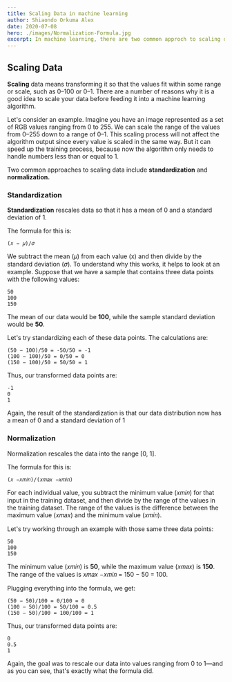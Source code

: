 ```yaml
---
title: Scaling Data in machine learning
author: Shiaondo Orkuma Alex
date: 2020-07-08
hero: ./images/Normalization-Formula.jpg
excerpt: In machine learning, there are two common approch to scaling data, this include standization and normalization Scaling data means transforming it so that the values fit within some range or scale, such as 0–100 or 0–1. There are a number of reasons why it is a good idea to scale your data before feeding it into a machine learning algorithm.
---
```


## Scaling Data

**Scaling** data means transforming it so that the values fit within some range or scale, such as 0–100 or 0–1. There are a number of reasons why it is a good idea to scale your data before feeding it into a machine learning algorithm.

Let's consider an example. Imagine you have an image represented as a set of RGB values ranging from 0 to 255. We can scale the range of the values from 0–255 down to a range of 0–1. This scaling process will not affect the algorithm output since every value is scaled in the same way. But it can speed up the training process, because now the algorithm only needs to handle numbers less than or equal to 1.

Two common approaches to scaling data include **standardization** and **normalization.**

### Standardization

**Standardization** rescales data so that it has a mean of 0 and a standard deviation of 1.

The formula for this is:

```
(𝑥 − 𝜇)/𝜎

```

We subtract the mean (𝜇) from each value (x) and then divide by the standard deviation (𝜎). To understand why this works, it helps to look at an example. Suppose that we have a sample that contains three data points with the following values:

```
50
100
150
```

The mean of our data would be **100**, while the sample standard deviation would be **50**.

Let's try standardizing each of these data points. The calculations are:

```
(50 − 100)/50 = -50/50 = -1
(100 − 100)/50 = 0/50 = 0
(150 − 100)/50 = 50/50 = 1
```

Thus, our transformed data points are:

```
-1
0
1
```

Again, the result of the standardization is that our data distribution now has a mean of 0 and a standard deviation of 1

### Normalization

Normalization rescales the data into the range [0, 1].

The formula for this is:

```
(𝑥 −𝑥𝑚𝑖𝑛)/(𝑥𝑚𝑎𝑥 −𝑥𝑚𝑖𝑛)
```

For each individual value, you subtract the minimum value (𝑥𝑚𝑖𝑛) for that input in the training dataset, and then divide by the range of the values in the training dataset. The range of the values is the difference between the maximum value (𝑥𝑚𝑎𝑥) and the minimum value (𝑥𝑚𝑖𝑛).

Let's try working through an example with those same three data points:

```
50
100
150
```

The minimum value (𝑥𝑚𝑖𝑛) is **50**, while the maximum value (𝑥𝑚𝑎𝑥) is **150**. The range of the values is 𝑥𝑚𝑎𝑥 −𝑥𝑚𝑖𝑛 = 150 − 50 = 100.

Plugging everything into the formula, we get:

```
(50 − 50)/100 = 0/100 = 0
(100 − 50)/100 = 50/100 = 0.5
(150 − 50)/100 = 100/100 = 1
```

Thus, our transformed data points are:

```
0
0.5
1
```

Again, the goal was to rescale our data into values ranging from 0 to 1—and as you can see, that's exactly what the formula did.
